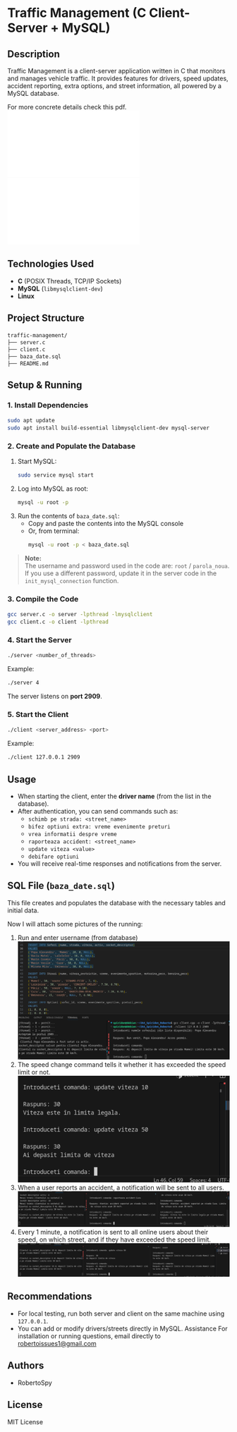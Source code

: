 # Traffic Management (C Client-Server + MySQL)

## Description

Traffic Management is a client-server application written in C that monitors and manages vehicle traffic. It provides features for drivers, speed updates, accident reporting, extra options, and street information, all powered by a MySQL database.

For more concrete details check this pdf. ![Documentation-romanian](docs/Raport_tehnic.pdf)
 ![Documentation-english](docs/Raport_tehnic-english.pdf)

## Technologies Used

- **C** (POSIX Threads, TCP/IP Sockets)
- **MySQL** (`libmysqlclient-dev`)
- **Linux**

## Project Structure

```
traffic-management/
├── server.c
├── client.c
├── baza_date.sql
├── README.md
```

## Setup & Running

### 1. Install Dependencies

```bash
sudo apt update
sudo apt install build-essential libmysqlclient-dev mysql-server
```

### 2. Create and Populate the Database

1. Start MySQL:
   ```bash
   sudo service mysql start
   ```
2. Log into MySQL as root:
   ```bash
   mysql -u root -p
   ```
3. Run the contents of `baza_date.sql`:
   - Copy and paste the contents into the MySQL console
   - Or, from terminal:
     ```bash
     mysql -u root -p < baza_date.sql
     ```

> **Note:**  
> The username and password used in the code are: `root` / `parola_noua`.  
> If you use a different password, update it in the server code in the `init_mysql_connection` function.

### 3. Compile the Code

```bash
gcc server.c -o server -lpthread -lmysqlclient
gcc client.c -o client -lpthread
```

### 4. Start the Server

```bash
./server <number_of_threads>
```
Example:
```bash
./server 4
```
The server listens on **port 2909**.

### 5. Start the Client

```bash
./client <server_address> <port>
```
Example:
```bash
./client 127.0.0.1 2909
```

## Usage

- When starting the client, enter the **driver name** (from the list in the database).
- After authentication, you can send commands such as:
  - `schimb pe strada: <street_name>`
  - `bifez optiuni extra: vreme evenimente preturi`
  - `vrea informatii despre vreme`
  - `raporteaza accident: <street_name>`
  - `update viteza <value>`
  - `debifare optiuni`
- You will receive real-time responses and notifications from the server.

## SQL File (`baza_date.sql`)

This file creates and populates the database with the necessary tables and initial data.


Now I will attach some pictures of the running:

1. Run and enter username (from database)![Run](docs/nume.png)
2. The speed change command tells it whether it has exceeded the speed limit or not.![Speed](docs/update.png)
3. When a user reports an accident, a notification will be sent to all users.![Accidennt](docs/raportareaccident.png)
4. Every 1 minute, a notification is sent to all online users about their speed, on which street, and if they have exceeded the speed limit. ![Notification](docs/Frecventa1min.png)

## Recommendations

- For local testing, run both server and client on the same machine using `127.0.0.1`.
- You can add or modify drivers/streets directly in MySQL.
Assistance
For installation or running questions, email directly to [robertoissues1@gmail.com](mailto::robertoissues1@gmail.com)

## Authors

- RobertoSpy

## License

MIT License
